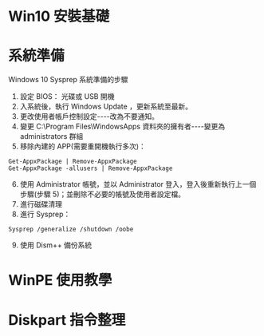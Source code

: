 # Win10 安裝基礎

# 系統準備

Windows 10 Sysprep 系統準備的步驟

1. 設定 BIOS： 光碟或 USB 開機
2. 入系統後，執行 Windows Update ，更新系統至最新。
3. 更改使用者帳戶控制設定----改為不要通知。
4. 變更 C:\Program Files\WindowsApps 資料夾的擁有者----變更為 administrators 群組
5. 移除內建的 APP(需要重開機執行多次)：

```
Get-AppxPackage | Remove-AppxPackage
Get-AppxPackage -allusers | Remove-AppxPackage
```

6. 使用 Administrator 帳號，並以 Administrator 登入，登入後重新執行上一個步驟(步驟 5)；並刪除不必要的帳號及使用者設定檔。
7. 進行磁碟清理
8. 進行 Sysprep：

```
Sysprep /generalize /shutdown /oobe
```
9. 使用 Dism++ 備份系統


# WinPE 使用教學

# Diskpart 指令整理
